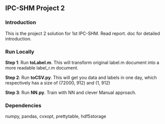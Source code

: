 ## IPC-SHM Project 2

### Introduction

This is the project 2 solution for 1st IPC-SHM. Read report. doc for detailed introduction.

### Run Locally

**Step 1**: Run **toLabel.m**. This will transform original label.m document into a more readable label_r.m document.

**Step 2**: Run **toCSV.py**. This will get you data and labels in one day, which respectively has a size of (72000, 912) and (1, 912)

**Step 3**: Run **NN.py**. Train with NN and clever Manual approach.

### Dependencies
numpy, pandas, cvxopt, prettytable, hdf5storage
